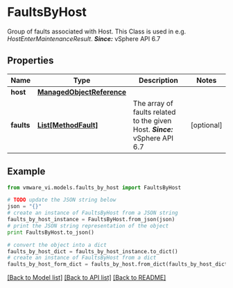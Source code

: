 # FaultsByHost

Group of faults associated with Host.  This Class is used in e.g. *HostEnterMaintenanceResult*.  ***Since:*** vSphere API 6.7 

## Properties
Name | Type | Description | Notes
------------ | ------------- | ------------- | -------------
**host** | [**ManagedObjectReference**](ManagedObjectReference.md) |  | 
**faults** | [**List[MethodFault]**](MethodFault.md) | The array of faults related to the given Host.  ***Since:*** vSphere API 6.7  | [optional] 

## Example

```python
from vmware_vi.models.faults_by_host import FaultsByHost

# TODO update the JSON string below
json = "{}"
# create an instance of FaultsByHost from a JSON string
faults_by_host_instance = FaultsByHost.from_json(json)
# print the JSON string representation of the object
print FaultsByHost.to_json()

# convert the object into a dict
faults_by_host_dict = faults_by_host_instance.to_dict()
# create an instance of FaultsByHost from a dict
faults_by_host_form_dict = faults_by_host.from_dict(faults_by_host_dict)
```
[[Back to Model list]](../README.md#documentation-for-models) [[Back to API list]](../README.md#documentation-for-api-endpoints) [[Back to README]](../README.md)


